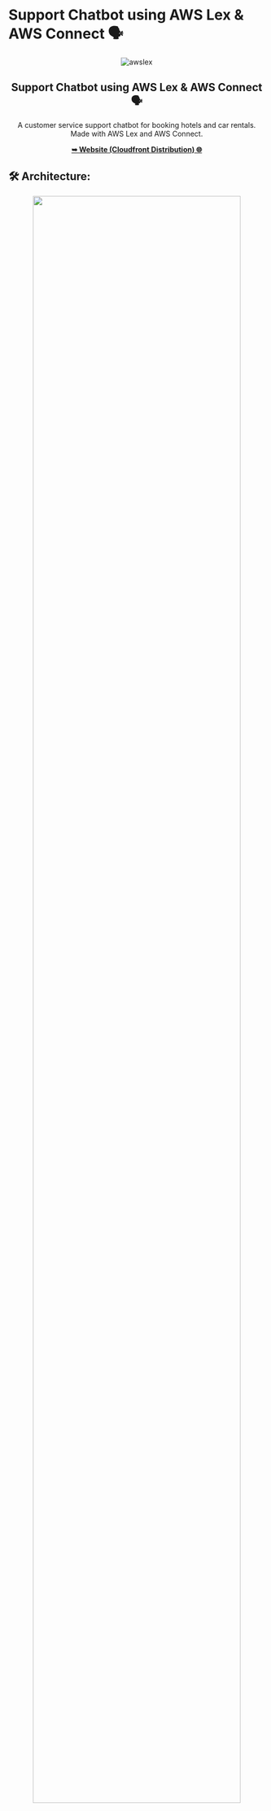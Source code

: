 # Support Chatbot using AWS Lex & AWS Connect 🗣
<div align="center">

  ![awslex](https://github.com/user-attachments/assets/e7c7ed92-d39b-412c-92f7-a942a9ec1ed3)

  <h2 align="center">Support Chatbot using AWS Lex & AWS Connect 🗣</h2>

  A customer service support chatbot for booking hotels and car rentals. Made with AWS Lex and AWS Connect.

  <a href="https://d5z5n79osgism.cloudfront.net/"><strong>➥ Website (Cloudfront Distribution) 🌐</strong></a>

</div>

## :hammer_and_wrench: Architecture:
<div align="center">

  <img src="https://github.com/user-attachments/assets/3946deb7-d0bc-438f-9a3f-6f97f40c524d" style="width: 90%;">

</div>

## 🎙 AWS Connect Flow
<div align="center">

  <img src="https://github.com/user-attachments/assets/5909d942-2986-404d-943f-4b51fbf10e7d" style="width: 90%;">
  
</div>

## ⚙ Usage
To use the support chatbot, follow these steps:

1. **Specify whether you want to book a `Hotel` or a `Car`. The chatbot has only these 2 intents.**
2. **Afterwards, you'll be asked to specify the `Location`, `Start Date`, `End Date`, `Age`, `Room Type` or `Car Type`.**
3. **Try to answer question with a single or few words (keep it simple). Otherwise, the chatbot will initiate it's fallback intent and end the call**.
4. **You can also perform a `Voice Call` with the chatbot, but ensure your voice is clear.**

## 📖 Scenario: Booking a Car Rental
This section showcases an example use case for the Lex chatbot, keep in mind you can use it to book a hotel in the same manner. <br>
***NOTE ❗: Try to follow this conversation path closely otherwise the chatbot'll encounter an error end the convo.***

```yaml
Customer has joined the chat  

System Message:  
Welcome to Journey Grove! Whether you’re looking for the perfect hotel stay or a reliable car rental, our team is ready to help make your journey smooth and memorable.  

Support Bot:  
How can we help you today?  

Customer:  
I want to book a car  

Support Bot:  
In what city do you need to rent a car?  

Customer:  
New York  

Support Bot:  
What day do you want to start your rental?  

Customer:  
Tomorrow  

Support Bot:  
What day do you want to return the car?  

Customer:  
7 days from now.  

Support Bot:  
How old is the driver for this rental?  

Customer:  
32  

Support Bot:  
What type of car would you like to rent? Our most popular options are economy, midsize, and luxury.  

Customer:  
Economy  

Support Bot:  
Okay, I have you down for a Economy rental in New York from 2024-12-01 to 2024-12-07. Should I book the reservation?  

Customer:  
Yes, please.  

System Message:  
Thank you for choosing Journey Grove! We're glad to have helped with your travel plans. Safe travels, and we look forward to serving you again soon!  

Chat has ended!  
```
---

***Lastly, this was a fun project 🎉! Feel free to play around with it, but expect things to break if you play too hard 🤣.***
